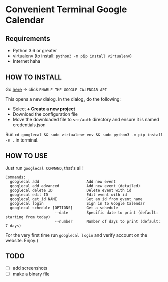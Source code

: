 # Convenient Terminal Google Calendar

## Requirements 
- Python 3.6 or greater 
- virtualenv (to install: `python3 -m pip install virtualenv`)
- Internet haha

## HOW TO INSTALL

Go [here](https://developers.google.com/calendar/quickstart/python) -> click `ENABLE THE GOOGLE CALENDAR API`

This opens a new dialog. In the dialog, do the following:
- Select **+ Create a new project**
- Download the configuration file
- Move the downloaded file to `src/auth` directory and ensure it is named credentials.json

Run `cd googlecal && sudo virtualenv env && sudo python3 -m pip install -e .` in terminal.

## HOW TO USE

Just run `googlecal COMMAND`, that's all!

```
Commands:
  googlecal add                     Add new event
  googlecal add_advanced            Add new event (detailed)
  googlecal delete ID               Delete event with id
  googlecal edit ID                 Edit event with id
  googlecal get_id NAME             Get an id from event name
  googlecal login                   Sign in to Google Calendar
  googlecal schedule [OPTIONS]      Get a schedule
                      --date        Specific date to print (default: starting from today)
                      --number      Number of days to print (default: 7 days)
```

For the very first time run `googlecal login` and verify account on the website. Enjoy:)

## TODO
- [ ] add screenshots
- [ ] make a binary file
